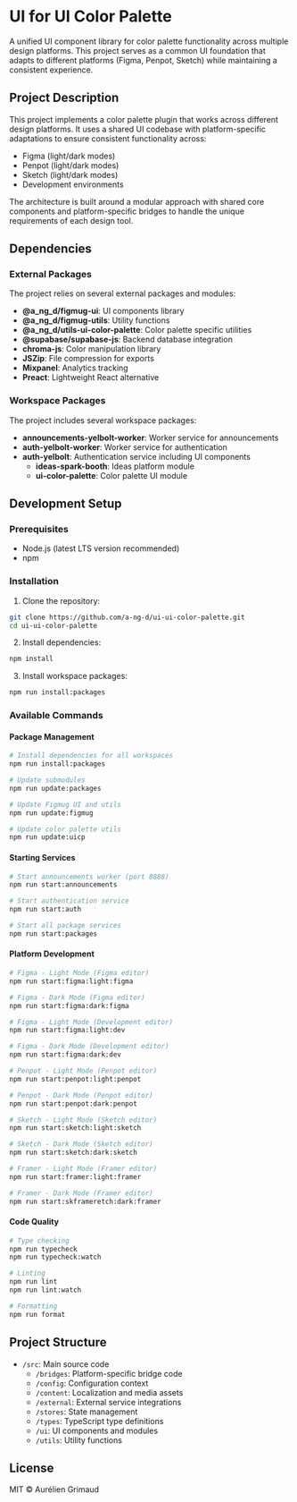 # UI for UI Color Palette

A unified UI component library for color palette functionality across multiple design platforms. This project serves as a common UI foundation that adapts to different platforms (Figma, Penpot, Sketch) while maintaining a consistent experience.

## Project Description

This project implements a color palette plugin that works across different design platforms. It uses a shared UI codebase with platform-specific adaptations to ensure consistent functionality across:

- Figma (light/dark modes)
- Penpot (light/dark modes)
- Sketch (light/dark modes)
- Development environments

The architecture is built around a modular approach with shared core components and platform-specific bridges to handle the unique requirements of each design tool.

## Dependencies

### External Packages

The project relies on several external packages and modules:

- **@a_ng_d/figmug-ui**: UI components library
- **@a_ng_d/figmug-utils**: Utility functions
- **@a_ng_d/utils-ui-color-palette**: Color palette specific utilities
- **@supabase/supabase-js**: Backend database integration
- **chroma-js**: Color manipulation library
- **JSZip**: File compression for exports
- **Mixpanel**: Analytics tracking
- **Preact**: Lightweight React alternative

### Workspace Packages

The project includes several workspace packages:

- **announcements-yelbolt-worker**: Worker service for announcements
- **auth-yelbolt-worker**: Worker service for authentication
- **auth-yelbolt**: Authentication service including UI components
  - **ideas-spark-booth**: Ideas platform module
  - **ui-color-palette**: Color palette UI module

## Development Setup

### Prerequisites

- Node.js (latest LTS version recommended)
- npm

### Installation

1. Clone the repository:
```bash
git clone https://github.com/a-ng-d/ui-ui-color-palette.git
cd ui-ui-color-palette
```

2. Install dependencies:
```bash
npm install
```

3. Install workspace packages:
```bash
npm run install:packages
```

### Available Commands

#### Package Management

```bash
# Install dependencies for all workspaces
npm run install:packages

# Update submodules
npm run update:packages

# Update Figmug UI and utils
npm run update:figmug

# Update color palette utils
npm run update:uicp
```

#### Starting Services

```bash
# Start announcements worker (port 8888)
npm run start:announcements

# Start authentication service
npm run start:auth

# Start all package services
npm run start:packages
```

#### Platform Development

```bash
# Figma - Light Mode (Figma editor)
npm run start:figma:light:figma

# Figma - Dark Mode (Figma editor)
npm run start:figma:dark:figma

# Figma - Light Mode (Development editor)
npm run start:figma:light:dev

# Figma - Dark Mode (Development editor)
npm run start:figma:dark:dev

# Penpot - Light Mode (Penpot editor)
npm run start:penpot:light:penpot

# Penpot - Dark Mode (Penpot editor)
npm run start:penpot:dark:penpot

# Sketch - Light Mode (Sketch editor)
npm run start:sketch:light:sketch

# Sketch - Dark Mode (Sketch editor)
npm run start:sketch:dark:sketch

# Framer - Light Mode (Framer editor)
npm run start:framer:light:framer

# Framer - Dark Mode (Framer editor)
npm run start:skframeretch:dark:framer

```

#### Code Quality

```bash
# Type checking
npm run typecheck
npm run typecheck:watch

# Linting
npm run lint
npm run lint:watch

# Formatting
npm run format
```

## Project Structure

- `/src`: Main source code
  - `/bridges`: Platform-specific bridge code
  - `/config`: Configuration context
  - `/content`: Localization and media assets
  - `/external`: External service integrations
  - `/stores`: State management
  - `/types`: TypeScript type definitions
  - `/ui`: UI components and modules
  - `/utils`: Utility functions

## License

MIT © Aurélien Grimaud